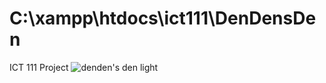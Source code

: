 # C:\xampp\htdocs\ict111\DenDensDen
ICT 111 Project
![denden's den light](https://github.com/user-attachments/assets/4ebb494a-82b2-4387-bb04-64ee51e667fa)
